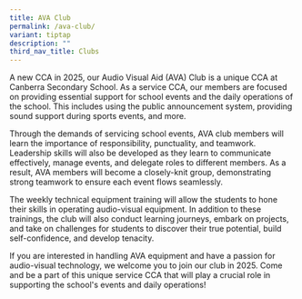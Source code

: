 ```yaml
---
title: AVA Club
permalink: /ava-club/
variant: tiptap
description: ""
third_nav_title: Clubs
---
```

<p>A new CCA in 2025, our Audio Visual Aid (AVA) Club is a unique CCA at
Canberra Secondary School. As a service CCA, our members are focused on
providing essential support for school events and the daily operations
of the school. This includes using the public announcement system, providing
sound support during sports events, and more.</p>
<p>Through the demands of servicing school events, AVA club members will
learn the importance of responsibility, punctuality, and teamwork. Leadership
skills will also be developed as they learn to communicate effectively,
manage events, and delegate roles to different members. As a result, AVA
members will become a closely-knit group, demonstrating strong teamwork
to ensure each event flows seamlessly.</p>
<p>The weekly technical equipment training will allow the students to hone
their skills in operating audio-visual equipment. In addition to these
trainings, the club will also conduct learning journeys, embark on projects,
and take on challenges for students to discover their true potential, build
self-confidence, and develop tenacity.</p>
<p>If you are interested in handling AVA equipment and have a passion for
audio-visual technology, we welcome you to join our club in 2025. Come
and be a part of this unique service CCA that will play a crucial role
in supporting the school's events and daily operations!</p>
<p></p>